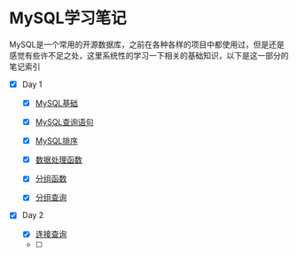 # MySQL学习笔记

MySQL是一个常用的开源数据库，之前在各种各样的项目中都使用过，但是还是感觉有些许不足之处，这里系统性的学习一下相关的基础知识，以下是这一部分的笔记索引

- [x] Day 1

  - [x] [MySQL基础](MySQL基础.md)

  - [x] [MySQL查询语句](MySQL查询语句)

  - [x] [MySQL排序](MySQL排序.md)

  - [x] [数据处理函数](数据处理函数.md)

  - [x] [分组函数](分组函数.md)

  - [x] [分组查询](分组查询.md)

- [x] Day 2

  - [x] [连接查询](连接查询.md)
  - [ ] 
